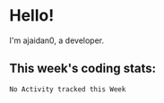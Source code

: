 # Hello!

I'm ajaidan0, a developer.

## This week's coding stats:
<!--START_SECTION:waka-->
```text
No Activity tracked this Week
```
<!--END_SECTION:waka-->

